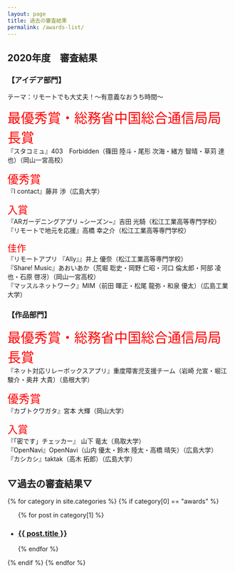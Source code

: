 ```yaml
---
layout: page
title: 過去の審査結果
permalink: /awards-list/
---
```


## 2020年度　審査結果 
### **【アイデア部門】**
テーマ：リモートでも大丈夫！～有意義なおうち時間～

<span style="color:red; font-size: 30px;">最優秀賞・総務省中国総合通信局局長賞</span> <br>
『スタコミュ』403　Forbidden（篠田 陸斗・尾形 次海・緒方 智晴・草苅 達也）（岡山一宮高校）

<span style="color:red; font-size: 25px;">優秀賞</span> <br>
『I contact』藤井 渉（広島大学）

<span style="color:red; font-size: 23px;">入賞</span> <br>
『ARガーデニングアプリ ~シーズン~』吉田 光騎（松江工業高等専門学校） <br>
『リモートで地元を応援』高橋 幸之介（松江工業高等専門学校）

<span style="color:red; font-size: 21px;">佳作</span> <br>
『リモートアプリ 『Ally』』井上 優奈（松江工業高等専門学校） <br>
『Share! Music』あおいあか（荒堀 聡史・岡野 仁昭・河口 倫太郎・阿部 凌也・石原 啓冴）（岡山一宮高校） <br>
『マッスルネットワーク』MIM（前田 暉正・松尾 龍弥・和泉 優太）（広島工業大学）

<div class="space"> </div>

### **【作品部門】**
<span style="color:red; font-size: 30px;">最優秀賞・総務省中国総合通信局局長賞</span> <br>
『ネット対応リレーボックスアプリ』重度障害児支援チーム（岩崎 允宣・堀江 駿介・奥井 大貴）（島根大学）

<span style="color:red; font-size: 25px;">優秀賞</span> <br>
『カブトクワガタ』宮本 大輝（岡山大学）

<span style="color:red; font-size: 23px;">入賞</span> <br>
『「密です」チェッカー』 山下 竜太（鳥取大学）<br>
『OpenNavi』OpenNavi（山内 優太・鈴木 陸太・高橋 晴矢）（広島大学）<br>
『カシカシ』taktak（高木 拓郎）（広島大学）

<div class="space"> </div>

## **▽過去の審査結果▽**
{% for category in site.categories %}
    {% if category[0] == "awards" %}
<ul class="post-list">
      {% for post in category[1] %}
<li>
<h3>
<a class="post-link" href="{{ post.url | relative_url }}">{{ post.title }}</a>
</h3>
</li>
      {% endfor %}
</ul>
    {% endif %}
{% endfor %}

<div class="space-30"> </div>